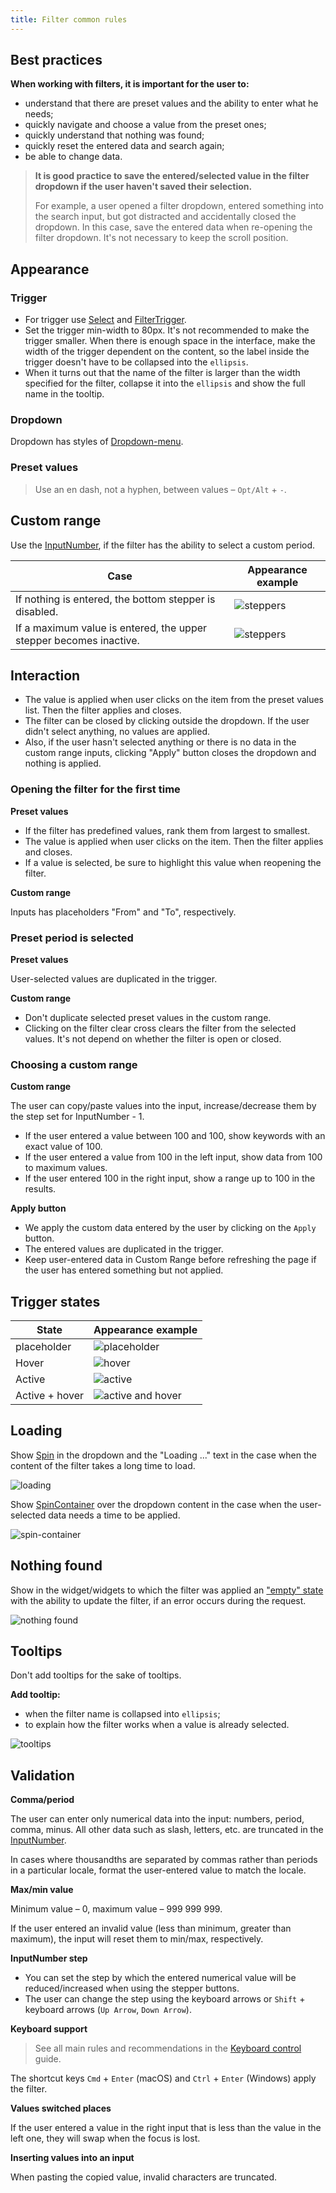 ```yaml
---
title: Filter common rules
---
```


## Best practices

**When working with filters, it is important for the user to:**

- understand that there are preset values and the ability to enter what he needs;
- quickly navigate and choose a value from the preset ones;
- quickly understand that nothing was found;
- quickly reset the entered data and search again;
- be able to change data.

> **It is good practice to save the entered/selected value in the filter dropdown if the user haven't saved their selection.**
>
> For example, a user opened a filter dropdown, entered something into the search input, but got distracted and accidentally closed the dropdown. In this case, save the entered data when re-opening the filter dropdown. It's not necessary to keep the scroll position.

## Appearance

### Trigger

- For trigger use [Select](/components/select/) and [FilterTrigger](/components/filter-trigger/).
- Set the trigger min-width to 80px. It's not recommended to make the trigger smaller. When there is enough space in the interface, make the width of the trigger dependent on the content, so the label inside the trigger doesn't have to be collapsed into the `ellipsis`.
- When it turns out that the name of the filter is larger than the width specified for the filter, collapse it into the `ellipsis` and show the full name in the tooltip.

### Dropdown

Dropdown has styles of [Dropdown-menu](/components/dropdown-menu/).

### Preset values

> Use an en dash, not a hyphen, between values – `Opt/Alt` + `-`.

## Custom range

Use the [InputNumber](/components/input-number/), if the filter has the ability to select a custom period.

| Case                                                               | Appearance example                   |
| ------------------------------------------------------------------ | ------------------------------------ |
| If nothing is entered, the bottom stepper is disabled.             | ![steppers](static/steppers-min.png) |
| If a maximum value is entered, the upper stepper becomes inactive. | ![steppers](static/steppers-max.png) |

## Interaction

- The value is applied when user clicks on the item from the preset values list. Then the filter applies and closes.
- The filter can be closed by clicking outside the dropdown. If the user didn't select anything, no values are applied.
- Also, if the user hasn't selected anything or there is no data in the custom range inputs, clicking "Apply" button closes the dropdown and nothing is applied.

### Opening the filter for the first time

**Preset values**

- If the filter has predefined values, rank them from largest to smallest.
- The value is applied when user clicks on the item. Then the filter applies and closes.
- If a value is selected, be sure to highlight this value when reopening the filter.

**Custom range**

Inputs has placeholders "From" and "To", respectively.

### Preset period is selected

**Preset values**

User-selected values are duplicated in the trigger.

**Custom range**

- Don't duplicate selected preset values in the custom range.
- Clicking on the filter clear cross clears the filter from the selected values. It's not depend on whether the filter is open or closed.

### Choosing a custom range

**Custom range**

The user can copy/paste values into the input, increase/decrease them by the step set for InputNumber - 1.

- If the user entered a value between 100 and 100, show keywords with an exact value of 100.
- If the user entered a value from 100 in the left input, show data from 100 to maximum values.
- If the user entered 100 in the right input, show a range up to 100 in the results.

**Apply button**

- We apply the custom data entered by the user by clicking on the `Apply` button.
- The entered values are duplicated in the trigger.
- Keep user-entered data in Custom Range before refreshing the page if the user has entered something but not applied.

## Trigger states

| State          | Appearance example                           |
| -------------- | -------------------------------------------- |
| placeholder    | ![placeholder](static/placeholder.png)       |
| Hover          | ![hover](static/hover.png)                   |
| Active         | ![active](static/active.png)                 |
| Active + hover | ![active and hover](static/active-hover.png) |

## Loading

Show [Spin](/components/spin/) in the dropdown and the "Loading ..." text in the case when the content of the filter takes a long time to load.

![loading](static/loading.png)

Show [SpinContainer](/components/spin-container/) over the dropdown content in the case when the user-selected data needs a time to be applied.

![spin-container](static/spin-container-tags.png)

## Nothing found

Show in the widget/widgets to which the filter was applied an ["empty" state](/components/widget-empty/) with the ability to update the filter, if an error occurs during the request.

![nothing found](static/filter-rules-nothing-found.png)

## Tooltips

Don't add tooltips for the sake of tooltips.

**Add tooltip:**

- when the filter name is collapsed into `ellipsis`;
- to explain how the filter works when a value is already selected.

![tooltips](static/tooltips-cp.png)

## Validation

**Comma/period**

The user can enter only numerical data into the input: numbers, period, comma, minus. All other data such as slash, letters, etc. are truncated in the [InputNumber](/components/input-number/).

In cases where thousandths are separated by commas rather than periods in a particular locale, format the user-entered value to match the locale.

**Max/min value**

Minimum value – 0, maximum value – 999 999 999.

If the user entered an invalid value (less than minimum, greater than maximum), the input will reset them to min/max, respectively.

**InputNumber step**

- You can set the step by which the entered numerical value will be reduced/increased when using the stepper buttons.
- The user can change the step using the keyboard arrows or `Shift` + keyboard arrows (`Up Arrow`, `Down Arrow`).

**Keyboard support**

> See all main rules and recommendations in the [Keyboard control](/core-principles/a11y/a11y-keyboard/) guide.

The shortcut keys `Cmd` + `Enter` (macOS) and `Ctrl` + `Enter` (Windows) apply the filter.

**Values switched places**

If the user entered a value in the right input that is less than the value in the left one, they will swap when the focus is lost.

**Inserting values into an input**

When pasting the copied value, invalid characters are truncated.
